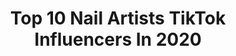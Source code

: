 ---
title: Top 10 Nail Artists TikTok Influencers In 2020
description: >-
  Find top nail artists TikTok influencers in 2020. Most popular hashtags: #nailschallenge #coronavirus #nailvideos #fypage.
platform: TikTok
profiles:
  - username: "thenailaddict"
    fullname: >-
      Devin Strebler
    location: "United States"
    followers: 153520
    engagement: 1878
    commentsToLikes: 0.008850
    id: ckacg26y4tftm0i782gcohyvm
    verified: false
    hashtags: "#covid19, #nailschallege, #myaesthetic, #thrift"
  - username: "miriananailartist"
    fullname: >-
      Miriana Tria
    location: "Italy"
    followers: 30270
    engagement: 756
    commentsToLikes: 0.025278
    id: ck8vshz1ddnla0j78p1xr9czv
    verified: false
    hashtags: "#fakelashes, #foryou, #satisfaction, #gelnail"
  - username: "nailthoughts"
    fullname: >-
      nailthoughts
    location: "United States"
    followers: 356792
    engagement: 1520
    commentsToLikes: 0.002814
    id: ck7zo0zb0gs8e0j78rq2f2q8t
    verified: false
    hashtags: "#animalcrossing, #animalcrossingnewhorizons, #stupidlove, #entrpreneur"
  - username: "ralirali131"
    fullname: >-
      Ралица Николова
    location: "Bulgaria"
    followers: 4222
    engagement: 476
    commentsToLikes: 0.032869
    id: cka7p1dok5bfz0i78soqih82g
    verified: false
    hashtags: "#icantdance, #tellmesomething, #ilove, #imnew"
  - username: "khaystudio"
    fullname: >-
      Khay💅🏽
    location: "United States"
    followers: 19964
    engagement: 590
    commentsToLikes: 0.003776
    id: ck83k15di8ibp0j78trje4j2u
    verified: false
    hashtags: "#givemeasign, #coronavirus, #bored, #acrylicnails"
  - username: "live_laugh_learn_nailart"
    fullname: >-
      Live-Laugh-Learn
    location: "Canada"
    followers: 82051
    engagement: 535
    commentsToLikes: 0.003190
    id: ck8osv2ziiggl0j781no07yvn
    verified: false
    hashtags: "#nail, #stampingnailart, #sticker, #sephoracanada"
  - username: "charm.nails"
    fullname: >-
      charm.nails
    location: "United Kingdom"
    followers: 8967
    engagement: 925
    commentsToLikes: 0.003892
    id: ck83k16c38iip0j78i7vzde5i
    verified: false
    hashtags: "#nailsvid, #houseoftiktok, #extention, #pressonnails"
  - username: "la_fingers"
    fullname: >-
      LA-Fingers
    location: "Germany"
    followers: 29543
    engagement: 534
    commentsToLikes: 0.008521
    id: ck81svs3vtgqn0j78vsp9h0fq
    verified: false
    hashtags: "#glimmer, #acryl, #fypage, #flexen"
  - username: "shivani0812"
    fullname: >-
      sweet shivani
    location: "India"
    followers: 4326
    engagement: 481
    commentsToLikes: 0.009444
    id: ckamr132ujqgy0i78q2xdnx2t
    verified: false
    hashtags: "#wowww, #nailtrends, #nailarr, #flowernails"
  - username: "tanfastic_"
    fullname: >-
      kylie Saunders
    location: "Canada"
    followers: 8559
    engagement: 564
    commentsToLikes: 0.022475
    id: ck8osv4oqigws0j78zxzy7uc5
    verified: false
    hashtags: "#quarentinecheck, #covid19, #adamdriveredit, #barbiegirl"
---